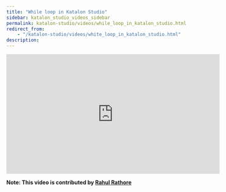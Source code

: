```yaml
---
title: "While loop in Katalon Studio"
sidebar: katalon_studio_videos_sidebar
permalink: katalon-studio/videos/while_loop_in_katalon_studio.html
redirect_from:
    - "/katalon-studio/videos/white_loop_in_katalon_studio.html"
description: 
---
```


<iframe width="560" height="315" src="https://www.youtube.com/embed/AFXs-c4FjG0" title="YouTube video player" frameborder="0" allow="accelerometer; autoplay; clipboard-write; encrypted-media; gyroscope; picture-in-picture" allowfullscreen></iframe>

**Note: This video is contributed by [Rahul Rathore](https://www.youtube.com/user/fluxay44)**
